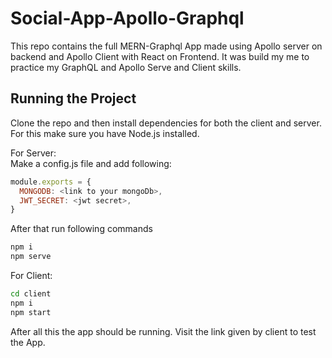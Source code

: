 # Social-App-Apollo-Graphql

This repo contains the full MERN-Graphql App made using Apollo server on backend and Apollo Client with React on Frontend. It was build my me to practice my GraphQL and Apollo Serve and Client skills.

## Running the Project

Clone the repo and then install dependencies for both the client and server. For this make sure you have Node.js installed.

For Server:  
Make a config.js file and add following:

```js
module.exports = {
  MONGODB: <link to your mongoDb>,
  JWT_SECRET: <jwt secret>,
}
```

After that run following commands

```bash
npm i
npm serve
```

For Client:

```bash
cd client
npm i
npm start
```

After all this the app should be running. Visit the link given by client to test the App.
